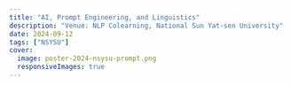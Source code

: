 ```yaml
---
title: "AI, Prompt Engineering, and Linguistics"
description: "Venue: NLP Colearning, National Sun Yat-sen University"
date: 2024-09-12
tags: ["NSYSU"]
cover:
  image: poster-2024-nsysu-prompt.png
  responsiveImages: true
---
```

